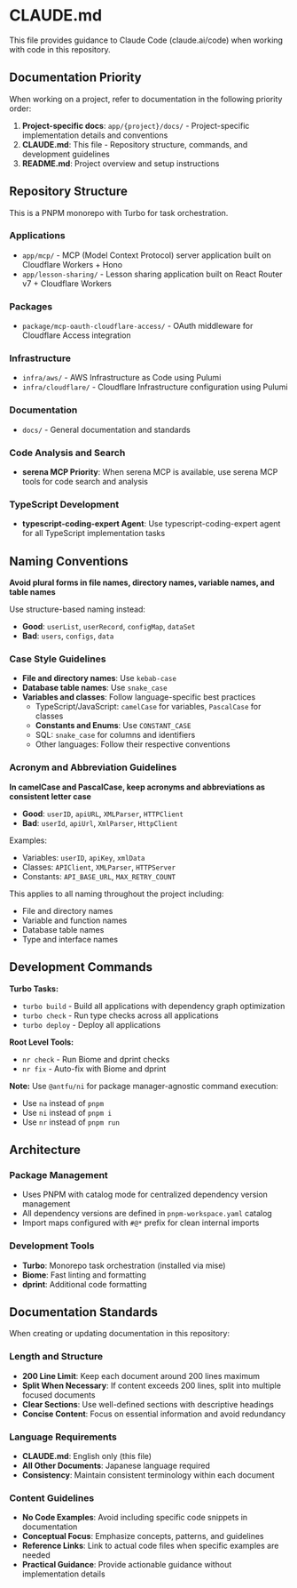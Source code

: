 # CLAUDE.md

This file provides guidance to Claude Code (claude.ai/code) when working with code in this repository.

## Documentation Priority

When working on a project, refer to documentation in the following priority order:

1. **Project-specific docs**: `app/{project}/docs/` - Project-specific implementation details and conventions
2. **CLAUDE.md**: This file - Repository structure, commands, and development guidelines
3. **README.md**: Project overview and setup instructions

## Repository Structure

This is a PNPM monorepo with Turbo for task orchestration.

### Applications

- `app/mcp/` - MCP (Model Context Protocol) server application built on Cloudflare Workers + Hono
- `app/lesson-sharing/` - Lesson sharing application built on React Router v7 + Cloudflare Workers

### Packages

- `package/mcp-oauth-cloudflare-access/` - OAuth middleware for Cloudflare Access integration

### Infrastructure

- `infra/aws/` - AWS Infrastructure as Code using Pulumi
- `infra/cloudflare/` - Cloudflare Infrastructure configuration using Pulumi

### Documentation

- `docs/` - General documentation and standards

### Code Analysis and Search

- **serena MCP Priority**: When serena MCP is available, use serena MCP tools for code search and analysis

### TypeScript Development

- **typescript-coding-expert Agent**: Use typescript-coding-expert agent for all TypeScript implementation tasks

## Naming Conventions

**Avoid plural forms in file names, directory names, variable names, and table names**

Use structure-based naming instead:

- **Good**: `userList`, `userRecord`, `configMap`, `dataSet`
- **Bad**: `users`, `configs`, `data`

### Case Style Guidelines

- **File and directory names**: Use `kebab-case`
- **Database table names**: Use `snake_case`
- **Variables and classes**: Follow language-specific best practices
  - TypeScript/JavaScript: `camelCase` for variables, `PascalCase` for classes
  - **Constants and Enums**: Use `CONSTANT_CASE`
  - SQL: `snake_case` for columns and identifiers
  - Other languages: Follow their respective conventions

### Acronym and Abbreviation Guidelines

**In camelCase and PascalCase, keep acronyms and abbreviations as consistent letter case**

- **Good**: `userID`, `apiURL`, `XMLParser`, `HTTPClient`
- **Bad**: `userId`, `apiUrl`, `XmlParser`, `HttpClient`

Examples:

- Variables: `userID`, `apiKey`, `xmlData`
- Classes: `APIClient`, `XMLParser`, `HTTPServer`
- Constants: `API_BASE_URL`, `MAX_RETRY_COUNT`

This applies to all naming throughout the project including:

- File and directory names
- Variable and function names
- Database table names
- Type and interface names

## Development Commands

**Turbo Tasks:**

- `turbo build` - Build all applications with dependency graph optimization
- `turbo check` - Run type checks across all applications
- `turbo deploy` - Deploy all applications

**Root Level Tools:**

- `nr check` - Run Biome and dprint checks
- `nr fix` - Auto-fix with Biome and dprint

**Note:** Use `@antfu/ni` for package manager-agnostic command execution:

- Use `na` instead of `pnpm`
- Use `ni` instead of `pnpm i`
- Use `nr` instead of `pnpm run`

## Architecture

### Package Management

- Uses PNPM with catalog mode for centralized dependency version management
- All dependency versions are defined in `pnpm-workspace.yaml` catalog
- Import maps configured with `#@*` prefix for clean internal imports

### Development Tools

- **Turbo**: Monorepo task orchestration (installed via mise)
- **Biome**: Fast linting and formatting
- **dprint**: Additional code formatting

## Documentation Standards

When creating or updating documentation in this repository:

### Length and Structure

- **200 Line Limit**: Keep each document around 200 lines maximum
- **Split When Necessary**: If content exceeds 200 lines, split into multiple focused documents
- **Clear Sections**: Use well-defined sections with descriptive headings
- **Concise Content**: Focus on essential information and avoid redundancy

### Language Requirements

- **CLAUDE.md**: English only (this file)
- **All Other Documents**: Japanese language required
- **Consistency**: Maintain consistent terminology within each document

### Content Guidelines

- **No Code Examples**: Avoid including specific code snippets in documentation
- **Conceptual Focus**: Emphasize concepts, patterns, and guidelines
- **Reference Links**: Link to actual code files when specific examples are needed
- **Practical Guidance**: Provide actionable guidance without implementation details
